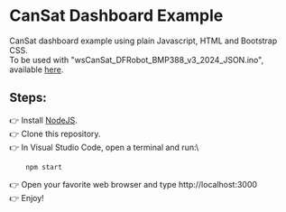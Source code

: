 # CanSat Dashboard Example

CanSat dashboard example using plain Javascript, HTML and Bootstrap CSS.\
To be used with "wsCanSat_DFRobot_BMP388_v3_2024_JSON.ino", available [here](https://cansat.duartecota.com/codigos.html).

## Steps:

:point_right: Install [NodeJS](https://nodejs.org/en).\
:point_right: Clone this repository.\
:point_right: In Visual Studio Code, open a terminal and run:\
```
    npm start
```
:point_right: Open your favorite web browser and type http://localhost:3000\
:point_right: Enjoy!
